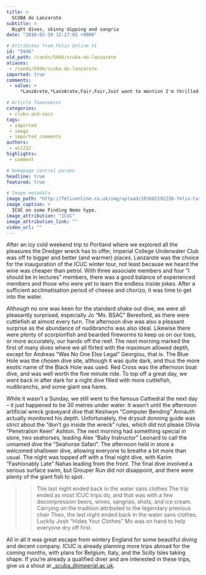 ```yaml
---
title: >
  SCUBA do Lanzarote
subtitle: >
  Night dives, skinny dipping and sangria
date: "2016-02-19 12:27:02 +0000"

# Attributes from Felix Online V1
id: "5946"
old_path: /cands/5946/scuba-do-lanzarote
aliases:
 - /cands/5946/scuba-do-lanzarote
imported: true
comments:
 - value: >
     *LanzArote,*LanzArote,Fair,Fair,Just want to mention I'm thrilled I came onto your webpage.| <br>cs go skins duel http://mangable.com/forums/news-and-announcements/54162-dirty-facts-about-nba-2k16-mt-cheap-revealed.html,Just want to mention I'm thrilled I came onto your webpage.| <br>cs go skins duel http://mangable.com/forums/news-and-announcements/54162-dirty-facts-about-nba-2k16-mt-cheap-revealed.html,AYWEHx ynwijugsiecy, [url=http://aqtkhxrrtdbk.com/]aqtkhxrrtdbk[/url], [link=http://wkeoixshwlfw.com/]wkeoixshwlfw[/link], http://ftznwrxyikvu.com/,AYWEHx ynwijugsiecy, [url=http://aqtkhxrrtdbk.com/]aqtkhxrrtdbk[/url], [link=http://wkeoixshwlfw.com/]wkeoixshwlfw[/link], http://ftznwrxyikvu.com/,SbCfzs ydflwblghrdv, [url=http://qypcqnffyoae.com/]qypcqnffyoae[/url], [link=http://mwwloasiaqof.com/]mwwloasiaqof[/link], http://cdcwwhelwnwg.com/,SbCfzs ydflwblghrdv, [url=http://qypcqnffyoae.com/]qypcqnffyoae[/url], [link=http://mwwloasiaqof.com/]mwwloasiaqof[/link], http://cdcwwhelwnwg.com/

# Article Taxonomies
categories:
 - clubs-and-socs
tags:
 - imported
 - image
 - imported_comments
authors:
 - asl212
highlights:
 - comment

# Homepage control params
headline: true
featured: true

# Image metadata
image_path: "http://felixonline.co.uk/img/upload/201602191226-felix-CuttleJo.jpg"
image_caption: >
  ICUC on some Finding Nemo hype.
image_attribution: "ICUC"
image_attribution_link: ""
video_url: ""
---
```


After an icy cold weekend trip to Portland where we explored all the pleasures the Dredger wreck has to offer, Imperial College Underwater Club was off to bigger and better (and warmer) places. Lanzarote was the choice for the inauguration of the ICUC winter tour, not least because we heard the wine was cheaper than petrol. With three associate members and four “I should be in lectures” members, there was a good balance of experienced members and those who were yet to learn the endless inside jokes. After a sufficient acclimatisation period of cheese and chorizo, it was time to get into the water.

Although no one was keen for the standard shake out dive, we were all pleasantly surprised, especially Jo “Ms. BSAC” Beresford, as there were cuttlefish at almost every turn. The afternoon dive was also a pleasant surprise as the abundance of nudibranchs was also ideal. Likewise there were plenty of scorpionfish and bearded fireworms to keep us on our toes, or more accurately, our hands off the reef. The next morning marked the first of many dives where we all flirted with the maximum allowed depth, except for Andreas “Was No One Else Legal” Georgiou, that is. The Blue Hole was the chosen dive site, although it was quite dark, and thus the more exotic name of the Black Hole was used. Red Cross was the afternoon boat dive, and was well worth the five minute ride. To top off a great day, we went back in after dark for a night dive filled with more cuttlefish, nudibranchs, and some giant sea hares.

While it wasn’t a Sunday, we still went to the famous Cathedral the next day – it just happened to be 30 metres under water. It wasn’t until the afternoon artificial wreck graveyard dive that Keshwyn “Computer Bending” Annauth actually monitored his depth. Unfortunately, the drysuit donning guide was strict about the “don’t go inside the wreck” rules, which did not please Olivia “Penetration Keen” Ashton. The next morning had something special in store, two seahorses, leading Alex “Baby Instructor” Leonard to call the unnamed dive the “Seahorse Safari”. The afternoon held in store a welcomed shallower dive, allowing everyone to breathe a bit more than usual. The night was topped off with a final night dive, with Karim “Fashionably Late” Nahas leading from the front. The final dive involved a serious surface swim, but Grouper Run did not disappoint, and there were plenty of the giant fish to spot.
> > The last night ended back in the water sans clothes
The trip ended as most ICUC trips do, and that was with a few decompression beers, wines, sangrias, shots, and ice cream. Carrying on the tradition attributed to the legendary previous chair Theo, the last night ended back in the water sans clothes. Luckily Josh “Hides Your Clothes” Mo was on hand to help everyone dry off first.

All in all it was great escape from wintery England for some beautiful diving and decent company. ICUC is already planning more trips abroad for the coming months, with plans for Belgium, Italy, and the Scilly Isles taking shape. If you’re already a qualified diver and are interested in these trips, give us a shout at _scuba_@imperial.ac.uk.
